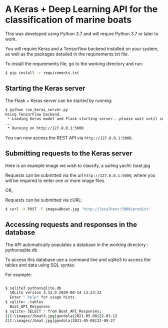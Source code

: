 # A Keras + Deep Learning API for the classification of marine boats

This was developed using Python 3.7 and will requre Python 3.7 or later to work.

You will require Keras and a Tensorflow backend installed on your system, as well as the packages detailed in the requirements.txt file. 

To install the requrements file, go to the working directory and run:

```sh
$ pip install -r requirements.txt
```

## Starting the Keras server

The Flask + Keras server can be started by running:

```sh
$ python run_keras_server.py
Using TensorFlow backend.
 * Loading Keras model and Flask starting server...please wait until server has fully started
...
 * Running on http://127.0.0.1:5000
```

You can now access the REST API via `http://127.0.0.1:5000`.

## Submitting requests to the Keras server

Here is an example image we wish to classify, a sailing yacht: boat.jpg

Requests can be submitted via the url `http://127.0.0.1:5000`, where you will be required to enter one or more image files. 

OR,

Requests can be submitted via cURL:

```sh
$ curl -X POST -F image=@boat.jpg 'http://localhost:5000/predict'

```
## Accessing requests and responses in the database 

The API automatically populates a database in the working directory : pythonsqlite.db

To access this database use a command line and sqlite3 to access the tables and data using SQL syntax. 

For example:

```sh

$ sqlite3 pythonsqlite.db
  SQLite version 3.33.0 2020-08-14 13:23:32
  Enter ".help" for usage hints.
$ sqlite> .tables
  Boat_API_Responses
$ sqlite> SELECT * from Boat_API_Responses;
1|C:\images//boat3.jpg|gondola|2021-05-08|22-03-12
2|C:\images//boat.jpg|gondola|2021-05-08|22-08-27

```



